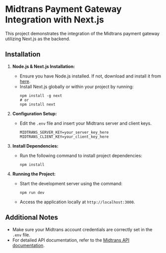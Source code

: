 # Midtrans Payment Gateway Integration with Next.js

This project demonstrates the integration of the Midtrans payment gateway utilizing Next.js as the backend.

## Installation

1. **Node.js & Next.js Installation:**
   - Ensure you have Node.js installed. If not, download and install it from [here](https://nodejs.org/).
   - Install Next.js globally or within your project by running:
     ```
     npm install -g next
     # or
     npm install next
     ```

2. **Configuration Setup:**
   - Edit the `.env` file and insert your Midtrans server and client keys.
     ```
     MIDTRANS_SERVER_KEY=your_server_key_here
     MIDTRANS_CLIENT_KEY=your_client_key_here
     ```

3. **Install Dependencies:**
   - Run the following command to install project dependencies:
     ```
     npm install
     ```

4. **Running the Project:**
   - Start the development server using the command:
     ```
     npm run dev
     ```
   - Access the application locally at `http://localhost:3000`.

## Additional Notes

- Make sure your Midtrans account credentials are correctly set in the `.env` file.
- For detailed API documentation, refer to the [Midtrans API documentation](https://docs.midtrans.com/).
